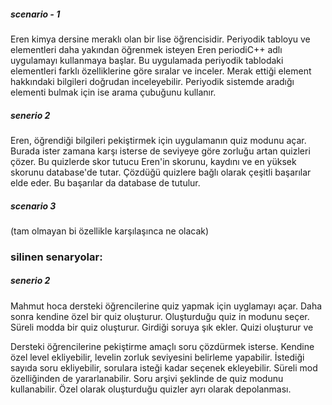 ##### scenario - 1

Eren kimya dersine meraklı olan bir lise öğrencisidir. Periyodik tabloyu ve elementleri daha yakından öğrenmek isteyen Eren periodiC++ adlı uygulamayı kullanmaya başlar. Bu uygulamada periyodik tablodaki elementleri farklı özelliklerine göre sıralar ve inceler. Merak ettiği element hakkındaki bilgileri doğrudan inceleyebilir. Periyodik sistemde aradığı elementi bulmak için ise arama çubuğunu kullanır.


##### senerio 2 

Eren, öğrendiği bilgileri pekiştirmek için uygulamanın quiz modunu açar. Burada ister zamana karşı isterse de seviyeye göre zorluğu artan quizleri çözer. Bu quizlerde skor tutucu Eren'in skorunu, kaydını ve en yüksek skorunu database'de tutar. Çözdüğü quizlere bağlı olarak çeşitli başarılar elde eder. Bu başarılar da database de tutulur. 
##### scenario 3

(tam olmayan bi özellikle karşılaşınca ne olacak)


### silinen senaryolar:

##### senerio 2 
Mahmut hoca dersteki öğrencilerine quiz yapmak için uyglamayı açar. Daha sonra kendine özel bir quiz oluşturur. Oluşturduğu quiz in modunu seçer. Süreli modda bir quiz oluşturur. Girdiği soruya şık ekler. Quizi oluşturur ve 

Dersteki öğrencilerine pekiştirme amaçlı soru çözdürmek isterse. Kendine özel level ekliyebilir,
levelin zorluk seviyesini belirleme yapabilir. İstediği sayıda soru ekliyebilir, sorulara isteği kadar seçenek ekleyebilir.
Süreli mod özelliğinden de yararlanabilir.
Soru arşivi şeklinde de quiz modunu kullanabilir. Özel olarak oluşturduğu quizler ayrı olarak depolanması.
